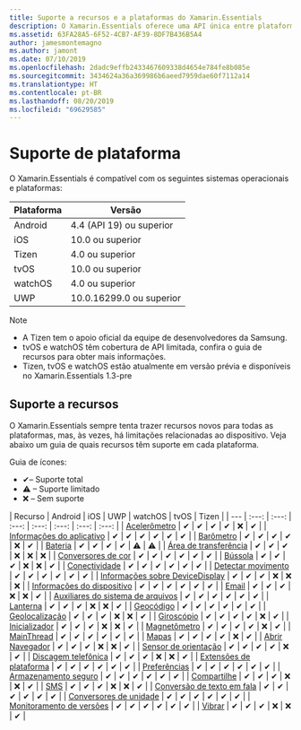 ```yaml
---
title: Suporte a recursos e a plataformas do Xamarin.Essentials
description: O Xamarin.Essentials oferece uma API única entre plataformas que funciona com qualquer aplicativo iOS, Android ou UWP e que pode ser acessado no código compartilhado, independentemente da forma como a interface do usuário é criada.
ms.assetid: 63FA28A5-6F52-4CB7-AF39-8DF7B436B5A4
author: jamesmontemagno
ms.author: jamont
ms.date: 07/10/2019
ms.openlocfilehash: 2dadc9effb2433467609338d4654e784fe8b085e
ms.sourcegitcommit: 3434624a36a369986b6aeed7959dae60f7112a14
ms.translationtype: HT
ms.contentlocale: pt-BR
ms.lasthandoff: 08/20/2019
ms.locfileid: "69629585"
---
```

# <a name="platform-support"></a>Suporte de plataforma

O Xamarin.Essentials é compatível com os seguintes sistemas operacionais e plataformas:

| Plataforma | Versão |
| --- | --- |
| Android | 4.4 (API 19) ou superior |
| iOS |10.0 ou superior |
| Tizen | 4.0 ou superior |
| tvOS | 10.0 ou superior |
| watchOS | 4.0 ou superior |
| UWP | 10.0.16299.0 ou superior |

> [!NOTE]
> * A Tizen tem o apoio oficial da equipe de desenvolvedores da Samsung.
> * tvOS e watchOS têm cobertura de API limitada, confira o guia de recursos para obter mais informações.
> * Tizen, tvOS e watchOS estão atualmente em versão prévia e disponíveis no Xamarin.Essentials 1.3-pre

## <a name="feature-support"></a>Suporte a recursos

O Xamarin.Essentials sempre tenta trazer recursos novos para todas as plataformas, mas, às vezes, há limitações relacionadas ao dispositivo. Veja abaixo um guia de quais recursos têm suporte em cada plataforma.

Guia de ícones:

* ✔– Suporte total
* ⚠ – Suporte limitado
* ❌ – Sem suporte

| Recurso | Android | iOS | UWP | watchOS | tvOS | Tizen |
| --- | :---: | :---: | :---: | :---: | :---: | :---: | :---: |
| [Acelerômetro](accelerometer.md?context=xamarin/xamarin-forms) | ✔ | ✔ | ✔ | ✔ | ❌ | ✔ |
| [Informações do aplicativo](app-information.md?context=xamarin/xamarin-forms) | ✔ | ✔ | ✔ | ✔ | ✔ | ✔ |
| [Barômetro](barometer.md?context=xamarin/xamarin-forms) | ✔ | ✔ | ✔ | ✔ | ❌ | ✔ |
| [Bateria](battery.md?context=xamarin/xamarin-forms) | ✔ | ✔ | ✔ | ✔ | ⚠ | ⚠ |
| [Área de transferência](clipboard.md?context=xamarin/xamarin-forms) | ✔ | ✔ | ✔ | ❌ | ❌ | ❌ |
| [Conversores de cor](color-converters.md?context=xamarin/xamarin-forms) | ✔ | ✔ | ✔ | ✔ | ✔ | ✔ |
| [Bússola](compass.md?context=xamarin/xamarin-forms) | ✔ | ✔ | ✔ | ❌ | ❌ | ✔ |
| [Conectividade](connectivity.md?context=xamarin/xamarin-forms) | ✔ | ✔ | ✔ | ✔ | ✔ | ✔ |
| [Detectar movimento](detect-shake.md?context=xamarin/xamarin-forms) | ✔ | ✔ | ✔ | ✔ | ✔ | ✔ |
| [Informações sobre DeviceDisplay](device-display.md?context=xamarin/xamarin-forms) | ✔ | ✔ | ✔ | ❌ | ❌ | ❌ |
| [Informações do dispositivo](device-information.md?context=xamarin/xamarin-forms) | ✔ | ✔ | ✔ | ✔ | ✔ | ✔ |
| [Email](email.md?context=xamarin/xamarin-forms) | ✔ | ✔ | ✔ | ❌ | ❌ | ✔ |
| [Auxiliares do sistema de arquivos](file-system-helpers.md?context=xamarin/xamarin-forms) | ✔ | ✔ | ✔ | ✔ | ✔ | ✔ |
| [Lanterna](flashlight.md?context=xamarin/xamarin-forms) | ✔ | ✔ | ✔ | ❌ | ❌ | ✔ |
| [Geocódigo](geocoding.md?context=xamarin/xamarin-forms) | ✔ | ✔ | ✔ | ✔ | ✔ | ✔ |
| [Geolocalização](geolocation.md?context=xamarin/xamarin-forms) | ✔ | ✔ | ✔ | ❌ | ❌ | ✔ |
| [Giroscópio](gyroscope.md?context=xamarin/xamarin-forms) | ✔ | ✔ | ✔ | ✔ | ❌ | ✔ |
| [Inicializador](launcher.md?context=xamarin/xamarin-forms) | ✔ | ✔ | ✔ | ❌ | ❌ | ✔ |
| [Magnetômetro](magnetometer.md?context=xamarin/xamarin-forms) | ✔ | ✔ | ✔ | ✔ | ❌ | ✔ |
| [MainThread](main-thread.md?content=xamarin/xamarin-forms) | ✔ | ✔ | ✔ | ✔ | ✔ | ✔ |
| [Mapas](maps.md?content=xamarin/xamarin-forms) | ✔ | ✔ | ✔ | ✔ | ❌ | ✔ |
| [Abrir Navegador](open-browser.md?context=xamarin/xamarin-forms) | ✔ | ✔ | ✔ | ❌ | ❌ | ✔ |
| [Sensor de orientação](orientation-sensor.md?context=xamarin/xamarin-forms) | ✔ | ✔ | ✔ | ✔ | ❌ | ✔ |
| [Discagem telefônica](phone-dialer.md?context=xamarin/xamarin-forms) | ✔ | ✔ | ✔ | ❌ | ❌ | ✔ |
| [Extensões de plataforma](platform-extensions.md?context=xamarin/xamarin-forms) | ✔ | ✔ | ✔ | ✔ | ✔ | ✔ |
| [Preferências](preferences.md?context=xamarin/xamarin-forms) | ✔ | ✔ | ✔ | ✔ | ✔ | ✔ |
| [Armazenamento seguro](secure-storage.md?context=xamarin/xamarin-forms) | ✔ | ✔ | ✔ | ✔ | ✔ | ✔ |
| [Compartilhe](share.md?context=xamarin/xamarin-forms) | ✔ | ✔ | ✔ | ❌ | ❌ | ✔ |
| [SMS](sms.md?context=xamarin/xamarin-forms) | ✔ | ✔ | ✔ | ❌ | ❌ | ✔ |
| [Conversão de texto em fala](text-to-speech.md?context=xamarin/xamarin-forms) | ✔ | ✔ | ✔ | ✔ | ✔ | ✔ |
| [Conversores de unidade](unit-converters.md?context=xamarin/xamarin-forms) | ✔ | ✔ | ✔ | ✔ | ✔ | ✔ |
| [Monitoramento de versões](version-tracking.md?context=xamarin/xamarin-forms) | ✔ | ✔ | ✔ | ✔ | ✔ | ✔ |
| [Vibrar](vibrate.md?context=xamarin/xamarin-forms) | ✔ | ✔ | ✔ | ❌ | ❌ | ✔ |

